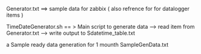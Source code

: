 
Generator.txt  ==> sample data for zabbix ( also refrence for for datalogger items )
 
TimeDateGenerator.sh  == > Main script to generate data
	--> read item from Generator.txt
	--> write output to Sdatetime_table.txt

a Sample ready data generation for 1 mounth SampleGenData.txt

